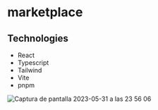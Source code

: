 ﻿# marketplace
 
 <h2>Technologies</h2>
 <ul>
   <li>
  React
  </li>
 <li>
  Typescript
  </li>
 <li>
  Tailwind
  </li>
 <li>
  Vite
  </li>
 <li>
  pnpm
  </li>
 </ul>
 
 
 ![Captura de pantalla 2023-05-31 a las 23 56 06](https://github.com/Casadjes/marketplace/assets/115717042/e6d98ab5-bf62-4593-b1fd-514e797d83ec)


